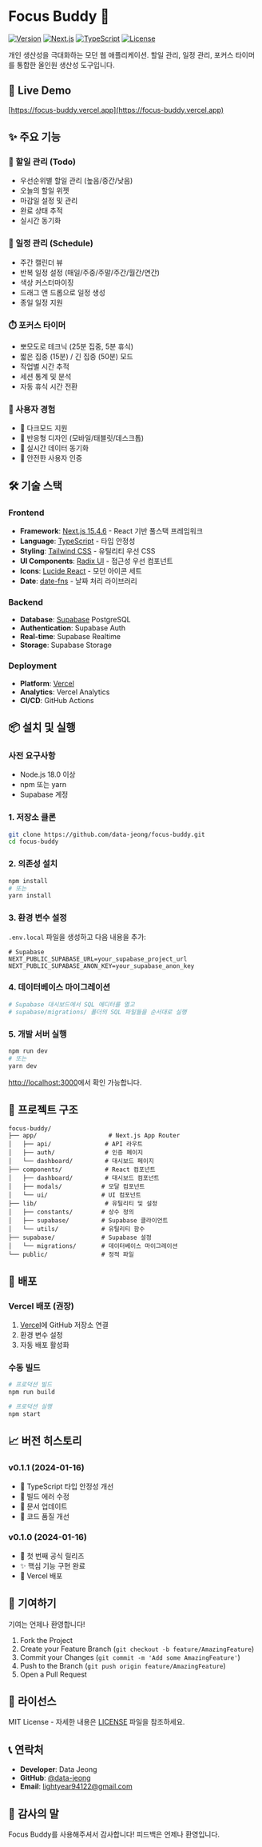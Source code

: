 # Focus Buddy 🎯

[![Version](https://img.shields.io/badge/version-0.1.1-blue.svg)](https://github.com/data-jeong/focus-buddy/releases)
[![Next.js](https://img.shields.io/badge/Next.js-15.4.6-black)](https://nextjs.org/)
[![TypeScript](https://img.shields.io/badge/TypeScript-5.0-blue)](https://www.typescriptlang.org/)
[![License](https://img.shields.io/badge/license-MIT-green.svg)](LICENSE)

개인 생산성을 극대화하는 모던 웹 애플리케이션. 할일 관리, 일정 관리, 포커스 타이머를 통합한 올인원 생산성 도구입니다.

## 🚀 Live Demo

[https://focus-buddy.vercel.app](https://focus-buddy.vercel.app)

## ✨ 주요 기능

### 📝 할일 관리 (Todo)
- 우선순위별 할일 관리 (높음/중간/낮음)
- 오늘의 할일 위젯
- 마감일 설정 및 관리
- 완료 상태 추적
- 실시간 동기화

### 📅 일정 관리 (Schedule)
- 주간 캘린더 뷰
- 반복 일정 설정 (매일/주중/주말/주간/월간/연간)
- 색상 커스터마이징
- 드래그 앤 드롭으로 일정 생성
- 종일 일정 지원

### ⏱️ 포커스 타이머
- 뽀모도로 테크닉 (25분 집중, 5분 휴식)
- 짧은 집중 (15분) / 긴 집중 (50분) 모드
- 작업별 시간 추적
- 세션 통계 및 분석
- 자동 휴식 시간 전환

### 🎨 사용자 경험
- 🌙 다크모드 지원
- 📱 반응형 디자인 (모바일/태블릿/데스크톱)
- 💾 실시간 데이터 동기화
- 🔐 안전한 사용자 인증

## 🛠️ 기술 스택

### Frontend
- **Framework**: [Next.js 15.4.6](https://nextjs.org/) - React 기반 풀스택 프레임워크
- **Language**: [TypeScript](https://www.typescriptlang.org/) - 타입 안정성
- **Styling**: [Tailwind CSS](https://tailwindcss.com/) - 유틸리티 우선 CSS
- **UI Components**: [Radix UI](https://www.radix-ui.com/) - 접근성 우선 컴포넌트
- **Icons**: [Lucide React](https://lucide.dev/) - 모던 아이콘 세트
- **Date**: [date-fns](https://date-fns.org/) - 날짜 처리 라이브러리

### Backend
- **Database**: [Supabase](https://supabase.com/) PostgreSQL
- **Authentication**: Supabase Auth
- **Real-time**: Supabase Realtime
- **Storage**: Supabase Storage

### Deployment
- **Platform**: [Vercel](https://vercel.com/)
- **Analytics**: Vercel Analytics
- **CI/CD**: GitHub Actions

## 📦 설치 및 실행

### 사전 요구사항
- Node.js 18.0 이상
- npm 또는 yarn
- Supabase 계정

### 1. 저장소 클론
```bash
git clone https://github.com/data-jeong/focus-buddy.git
cd focus-buddy
```

### 2. 의존성 설치
```bash
npm install
# 또는
yarn install
```

### 3. 환경 변수 설정
`.env.local` 파일을 생성하고 다음 내용을 추가:
```env
# Supabase
NEXT_PUBLIC_SUPABASE_URL=your_supabase_project_url
NEXT_PUBLIC_SUPABASE_ANON_KEY=your_supabase_anon_key
```

### 4. 데이터베이스 마이그레이션
```bash
# Supabase 대시보드에서 SQL 에디터를 열고
# supabase/migrations/ 폴더의 SQL 파일들을 순서대로 실행
```

### 5. 개발 서버 실행
```bash
npm run dev
# 또는
yarn dev
```

[http://localhost:3000](http://localhost:3000)에서 확인 가능합니다.

## 📁 프로젝트 구조

```
focus-buddy/
├── app/                    # Next.js App Router
│   ├── api/               # API 라우트
│   ├── auth/              # 인증 페이지
│   └── dashboard/         # 대시보드 페이지
├── components/            # React 컴포넌트
│   ├── dashboard/         # 대시보드 컴포넌트
│   ├── modals/           # 모달 컴포넌트
│   └── ui/               # UI 컴포넌트
├── lib/                   # 유틸리티 및 설정
│   ├── constants/        # 상수 정의
│   ├── supabase/         # Supabase 클라이언트
│   └── utils/            # 유틸리티 함수
├── supabase/             # Supabase 설정
│   └── migrations/       # 데이터베이스 마이그레이션
└── public/               # 정적 파일
```

## 🚀 배포

### Vercel 배포 (권장)

1. [Vercel](https://vercel.com)에 GitHub 저장소 연결
2. 환경 변수 설정
3. 자동 배포 활성화

### 수동 빌드

```bash
# 프로덕션 빌드
npm run build

# 프로덕션 실행
npm start
```

## 📈 버전 히스토리

### v0.1.1 (2024-01-16)
- 🔧 TypeScript 타입 안정성 개선
- 🐛 빌드 에러 수정
- 📝 문서 업데이트
- 🎨 코드 품질 개선

### v0.1.0 (2024-01-16)
- 🎉 첫 번째 공식 릴리즈
- ✨ 핵심 기능 구현 완료
- 🚀 Vercel 배포

## 🤝 기여하기

기여는 언제나 환영합니다! 

1. Fork the Project
2. Create your Feature Branch (`git checkout -b feature/AmazingFeature`)
3. Commit your Changes (`git commit -m 'Add some AmazingFeature'`)
4. Push to the Branch (`git push origin feature/AmazingFeature`)
5. Open a Pull Request

## 📄 라이선스

MIT License - 자세한 내용은 [LICENSE](LICENSE) 파일을 참조하세요.

## 📞 연락처

- **Developer**: Data Jeong
- **GitHub**: [@data-jeong](https://github.com/data-jeong)
- **Email**: lightyear94122@gmail.com

## 🙏 감사의 말

Focus Buddy를 사용해주셔서 감사합니다! 피드백은 언제나 환영입니다.